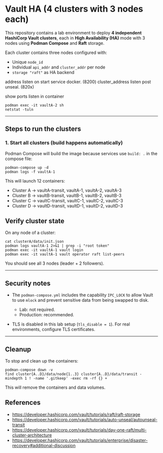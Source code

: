 # Vault HA (4 clusters with 3 nodes each)

This repository contains a lab environment to deploy **4 independent HashiCorp Vault clusters**, each in **High Availability (HA)** mode with 3 nodes using **Podman Compose** and **Raft** storage.

Each cluster contains three nodes configured with:

* Unique `node_id`
* Individual `api_addr` and `cluster_addr` per node
* `storage "raft"` as HA backend

address listen on start service docker. (8200)
cluster_address listen post unseal.     (820x)

show ports listen in container
```
podman exec -it vaultA-2 sh
netstat -tuln
```

---

## Steps to run the clusters

### 1. Start all clusters (build happens automatically)

Podman Compose will build the image because services use `build: .` in the compose file:

```
podman-compose up -d
podman logs -f vaultA-1
```

This will launch 12 containers:

* Cluster A → vaultA-transit, vaultA-1, vaultA-2, vaultA-3
* Cluster B → vaultB-transit, vaultB-1, vaultB-2, vaultB-3
* Cluster C → vaultC-transit, vaultC-1, vaultC-2, vaultC-3
* Cluster D → vaultD-transit, vaultD-1, vaultD-2, vaultD-3

## Verify cluster state

On any node of a cluster:
```
cat clusterA/data/init.json
podman logs vaultA-1 2>&1 | grep -i "root token"
podman exec -it vaultA-1 vault login
podman exec -it vaultA-1 vault operator raft list-peers
```

You should see all 3 nodes (leader + 2 followers).

---

## Security notes

* The `podman-compose.yml` includes the capability `IPC_LOCK` to allow Vault to use `mlock` and prevent sensitive data from being swapped to disk.

  * Lab: not required.
  * Production: recommended.

* TLS is disabled in this lab setup (`tls_disable = 1`). For real environments, configure TLS certificates.

---

## Cleanup

To stop and clean up the containers:

```
podman-compose down -v
find cluster{A..D}/data/node{1..3} cluster{A..D}/data/transit -mindepth 1 ! -name '.gitkeep' -exec rm -rf {} +
```

This will remove the containers and data volumes.


## References

- https://developer.hashicorp.com/vault/tutorials/raft/raft-storage
- https://developer.hashicorp.com/vault/tutorials/auto-unseal/autounseal-transit
- https://developer.hashicorp.com/vault/tutorials/day-one-raft/multi-cluster-architecture
- https://developer.hashicorp.com/vault/tutorials/enterprise/disaster-recovery#additional-discussion

